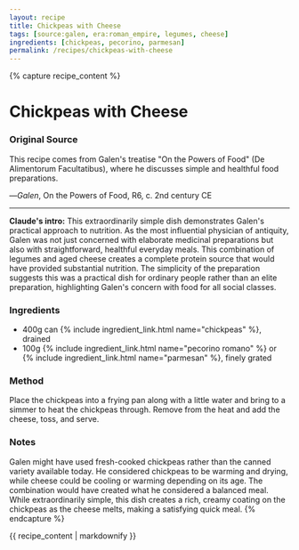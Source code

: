 ```yaml
---
layout: recipe
title: Chickpeas with Cheese
tags: [source:galen, era:roman_empire, legumes, cheese]
ingredients: [chickpeas, pecorino, parmesan]
permalink: /recipes/chickpeas-with-cheese
---
```


{% capture recipe_content %}
# Chickpeas with Cheese

### Original Source
This recipe comes from Galen's treatise "On the Powers of Food" (De Alimentorum Facultatibus), where he discusses simple and healthful food preparations.

—*Galen*, On the Powers of Food, R6, c. 2nd century CE

___

**Claude's intro:** This extraordinarily simple dish demonstrates Galen's practical approach to nutrition. As the most influential physician of antiquity, Galen was not just concerned with elaborate medicinal preparations but also with straightforward, healthful everyday meals. This combination of legumes and aged cheese creates a complete protein source that would have provided substantial nutrition. The simplicity of the preparation suggests this was a practical dish for ordinary people rather than an elite preparation, highlighting Galen's concern with food for all social classes.

### Ingredients
- 400g can {% include ingredient_link.html name="chickpeas" %}, drained
- 100g {% include ingredient_link.html name="pecorino romano" %} or {% include ingredient_link.html name="parmesan" %}, finely grated

### Method
Place the chickpeas into a frying pan along with a little water and bring to a simmer to heat the chickpeas through. Remove from the heat and add the cheese, toss, and serve.

### Notes
Galen might have used fresh-cooked chickpeas rather than the canned variety available today. He considered chickpeas to be warming and drying, while cheese could be cooling or warming depending on its age. The combination would have created what he considered a balanced meal. While extraordinarily simple, this dish creates a rich, creamy coating on the chickpeas as the cheese melts, making a satisfying quick meal.
{% endcapture %}

{{ recipe_content | markdownify }}